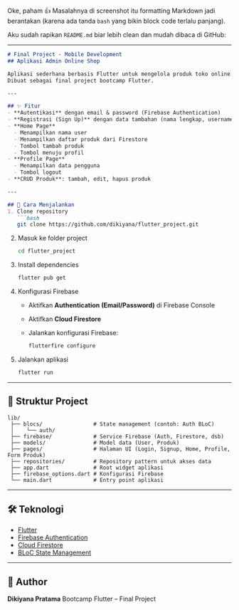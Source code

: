 Oke, paham 👍
Masalahnya di screenshot itu formatting Markdown jadi berantakan (karena ada tanda `bash` yang bikin block code terlalu panjang).

Aku sudah rapikan `README.md` biar lebih clean dan mudah dibaca di GitHub:

---

````markdown
# Final Project - Mobile Development
## Aplikasi Admin Online Shop

Aplikasi sederhana berbasis Flutter untuk mengelola produk toko online.  
Dibuat sebagai final project bootcamp Flutter.

---

## ✨ Fitur
- **Autentikasi** dengan email & password (Firebase Authentication)
- **Registrasi (Sign Up)** dengan data tambahan (nama lengkap, username, email)
- **Home Page**
  - Menampilkan nama user
  - Menampilkan daftar produk dari Firestore
  - Tombol tambah produk
  - Tombol menuju profil
- **Profile Page**
  - Menampilkan data pengguna
  - Tombol logout
- **CRUD Produk**: tambah, edit, hapus produk

---

## 🚀 Cara Menjalankan
1. Clone repository
   ```bash
   git clone https://github.com/dikiyana/flutter_project.git
````

2. Masuk ke folder project

   ```bash
   cd flutter_project
   ```

3. Install dependencies

   ```bash
   flutter pub get
   ```

4. Konfigurasi Firebase

   * Aktifkan **Authentication (Email/Password)** di Firebase Console
   * Aktifkan **Cloud Firestore**
   * Jalankan konfigurasi Firebase:

     ```bash
     flutterfire configure
     ```

5. Jalankan aplikasi

   ```bash
   flutter run
   ```

---

## 📂 Struktur Project

```
lib/
 ├── blocs/                # State management (contoh: Auth BLoC)
 │    └── auth/
 ├── firebase/             # Service Firebase (Auth, Firestore, dsb)
 ├── models/               # Model data (User, Produk)
 ├── pages/                # Halaman UI (Login, Signup, Home, Profile, Form Produk)
 ├── repositories/         # Repository pattern untuk akses data
 ├── app.dart              # Root widget aplikasi
 ├── firebase_options.dart # Konfigurasi Firebase
 └── main.dart             # Entry point aplikasi
```

---

## 🛠 Teknologi

* [Flutter](https://flutter.dev)
* [Firebase Authentication](https://firebase.google.com/products/auth)
* [Cloud Firestore](https://firebase.google.com/products/firestore)
* [BLoC State Management](https://bloclibrary.dev)

---

## 👤 Author

**Dikiyana Pratama**
Bootcamp Flutter – Final Project

```


